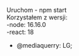 Uruchom - npm start <br />
Korzystałem z wersji: <br />
-node: 16.16.0 <br/>
-react: 18 <br />
- @mediaquerry: LG;